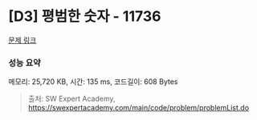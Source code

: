 # [D3] 평범한 숫자 - 11736 

[문제 링크](https://swexpertacademy.com/main/code/problem/problemDetail.do?contestProbId=AXhh-H-KwUcDFARQ) 

### 성능 요약

메모리: 25,720 KB, 시간: 135 ms, 코드길이: 608 Bytes



> 출처: SW Expert Academy, https://swexpertacademy.com/main/code/problem/problemList.do